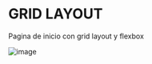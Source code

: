 
# GRID LAYOUT

Pagina de inicio con grid layout y flexbox

![image](https://github.com/verobaires/grid-layout/assets/34665102/d2dc74b8-949f-49a3-a805-325cfc57f797)
